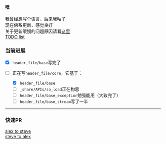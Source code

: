 #### 嘿  
我曾经想写个语言，后来我咕了  
现在佛系更新，感觉良好  
关于更新缓慢的问题原因请看[这里](https://steve02081504.github.io/about/)  
[TODO list](./TODO.md)  

### 当前进展  
- [x] `header_file/base`写完了

- [ ] 正在写`header_file/core`，它基于：
  * [x] `header_file/base`
  * [ ] `_share/APIs/so_load`正在构思
  * [ ] `header_file/base_exception`勉强能用（大致完了）
  * [ ] `header_file/base_stream`写了一半

____

### 快速PR
[alex to steve](https://github.com/steve02081504/ELC/compare/master...alex0125z:master)  
[steve to alex](https://github.com/alex0125z/ELC/compare/master...steve02081504:master)  
